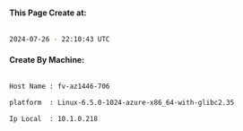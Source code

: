 
   
#### This Page Create at:

```bash

2024-07-26 - 22:10:43 UTC

```

#### Create By Machine:

```bash

Host Name : fv-az1446-706

platform  : Linux-6.5.0-1024-azure-x86_64-with-glibc2.35

Ip Local  : 10.1.0.218

```

